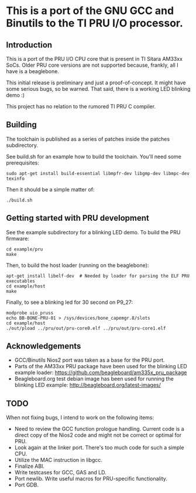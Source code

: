 # This is a port of the GNU GCC and Binutils to the TI PRU I/O processor.

## Introduction
This is a port of the PRU I/O CPU core that is present in TI Sitara AM33xx SoCs. Older PRU core versions are not supported because, frankly, all I have is a beaglebone.

This initial release is preliminary and just a proof-of-concept. It might have some serious bugs, so be warned. That said, there is a working LED blinking demo :)

This project has no relation to the rumored TI PRU C compiler.

## Building
The toolchain is published as a series of patches inside the patches subdirectory.

See build.sh for an example how to build the toolchain. You'll need some prerequisites:

	sudo apt-get install build-essential libmpfr-dev libgmp-dev libmpc-dev texinfo

Then it should be a simple matter of:

	./build.sh

## Getting started with PRU development
See the example subdirectory for a blinking LED demo. To build the PRU firmware:

	cd example/pru
	make

Then, to build the host loader (running on the beaglebone):

	apt-get install libelf-dev	# Needed by loader for parsing the ELF PRU executables
	cd example/host
	make

Finally, to see a blinking led for 30 second on P9_27:

	modprobe uio_pruss
	echo BB-BONE-PRU-01 > /sys/devices/bone_capemgr.8/slots
	cd example/host
	./out/pload ../pru/out/pru-core0.elf ../pru/out/pru-core1.elf

## Acknowledgements
 * GCC/Binutils Nios2 port was taken as a base for the PRU port.
 * Parts of the AM33xx PRU package have been used for the blinking LED example loader: https://github.com/beagleboard/am335x_pru_package
 * Beagleboard.org test debian image has been used for running the blinking LED example: http://beagleboard.org/latest-images/

## TODO
When not fixing bugs, I intend to work on the following items:
 * Need to review the GCC function prologue handling. Current code is a direct copy of the Nios2 code and might not be correct or optimal for PRU. 
 * Look again at the linker port. There's too much code for such a simple CPU.
 * Utilize the MAC instruction in libgcc.
 * Finalize ABI.
 * Write testcases for GCC, GAS and LD.
 * Port newlib. Write useful macros for PRU-specific functionality.
 * Port GDB.


